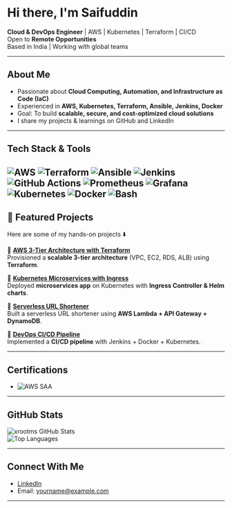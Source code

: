 # Hi there, I'm Saifuddin

 **Cloud & DevOps Engineer** | AWS | Kubernetes | Terraform | CI/CD  
Open to **Remote Opportunities**  
Based in India | Working with global teams  

---

## About Me
- Passionate about **Cloud Computing, Automation, and Infrastructure as Code (IaC)**  
- Experienced in **AWS, Kubernetes, Terraform, Ansible, Jenkins, Docker**  
- Goal: To build **scalable, secure, and cost-optimized cloud solutions**  
- I share my projects & learnings on GitHub and LinkedIn  

---

## Tech Stack & Tools
![AWS](https://img.shields.io/badge/AWS-Cloud-pink?logo=amazon-aws)
![Terraform](https://img.shields.io/badge/IaC-Terraform-blue?logo=terraform)
![Ansible](https://img.shields.io/badge/Ansible-Automation-red?logo=ansible)
![Jenkins](https://img.shields.io/badge/Jenkins-CI%2FCD-yellow?logo=jenkins)
![GitHub Actions](https://img.shields.io/badge/GitHub-Actions-black?logo=github-actions)
![Prometheus](https://img.shields.io/badge/Monitoring-Prometheus-orange?logo=prometheus)
![Grafana](https://img.shields.io/badge/Observability-Grafana-chocolate?logo=grafana)
![Kubernetes](https://img.shields.io/badge/K8s-Orchestration-silver?logo=kubernetes)
![Docker](https://img.shields.io/badge/Docker-Containers-brown?logo=docker)
![Bash](https://img.shields.io/badge/Scripting-Bash-%234EAA25.svg?logo=gnu-bash&logoColor=white)
---

## 📂 Featured Projects
Here are some of my hands-on projects ⬇️

🔹 [**AWS 3-Tier Architecture with Terraform**](https://github.com/your-username/aws-3tier-terraform)  
Provisioned a **scalable 3-tier architecture** (VPC, EC2, RDS, ALB) using **Terraform**.  

🔹 [**Kubernetes Microservices with Ingress**](https://github.com/your-username/k8s-microservices)  
Deployed **microservices app** on Kubernetes with **Ingress Controller & Helm charts**.  

🔹 [**Serverless URL Shortener**](https://github.com/your-username/aws-serverless-url-shortener)  
Built a serverless URL shortener using **AWS Lambda + API Gateway + DynamoDB**.  

🔹 [**DevOps CI/CD Pipeline**](https://github.com/your-username/devops-ci-cd-pipeline)  
Implemented a **CI/CD pipeline** with Jenkins + Docker + Kubernetes.  

---

 ## Certifications
- ![AWS SAA](https://img.shields.io/badge/AWS%20Certified-Solutions%20Architect%20Associate-%23FF9900?logo=amazon-aws&logoColor=gray)



---

## GitHub Stats
![xrootms GitHub Stats](https://github-readme-stats.vercel.app/api?username=xrootms&show_icons=true&theme=tokyonight)  
![Top Languages](https://github-readme-stats.vercel.app/api/top-langs/?username=xrootms&layout=compact&theme=tokyonight)


---

## Connect With Me
- [LinkedIn](https://linkedin.com/in/your-profile)   
- Email: yourname@example.com  

---

